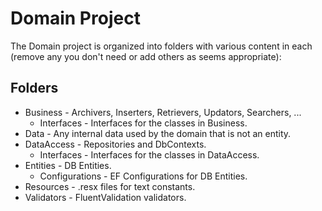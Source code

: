﻿# Domain Project

The Domain project is organized into folders with various content in each (remove any you don't need or add others as seems appropriate):


## Folders

- Business - Archivers, Inserters, Retrievers, Updators, Searchers, ...
	- Interfaces - Interfaces for the classes in Business.
- Data - Any internal data used by the domain that is not an entity.
- DataAccess - Repositories and DbContexts.
	- Interfaces - Interfaces for the classes in DataAccess.
- Entities - DB Entities.
	- Configurations - EF Configurations for DB Entities.
- Resources - .resx files for text constants.
- Validators - FluentValidation validators.
